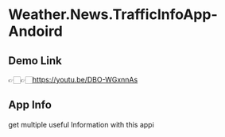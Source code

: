 # Weather.News.TrafficInfoApp-Andoird

Demo Link
-----------------------------------------
👉🏻👉🏻https://youtu.be/DBO-WGxnnAs

App Info
-------------------------------------------
get multiple useful Information with this appℹ️
